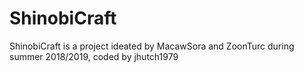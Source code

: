 # ShinobiCraft

ShinobiCraft is a project ideated by MacawSora and ZoonTurc during summer 2018/2019, coded by jhutch1979
